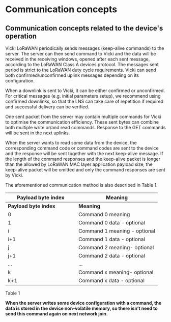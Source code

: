 # Communication concepts

## Communication concepts related to the device's operation

Vicki LoRaWAN  periodically sends messages (keep-alive commands) to the server. The server can then send command to Vicki and the data will be received in the receiving windows, opened after each sent message, according to the LoRaWAN Class A devices protocol. The messages sent period is strict to the LoRaWAN duty cycle requirements. Vicki can send both confirmed/unconfirmed uplink messages depending on its configuration.&#x20;

When a downlink is sent to Vicki, it can be either confirmed or unconfirmed. For critical messages (e.g. initial parameters setup), we recommend using confirmed downlinks, so that the LNS can take care of repetition if required and successful delivery can be verified.&#x20;

One sent packet from the server may contain multiple commands for Vicki to optimise the communication efficiency. These sent bytes can combine both multiple write or/and read commands. Response to the GET commands will be sent in the next uplinks.

When the server wants to read some data from the device, the corresponding command code or command codes are sent to the device and the response will be sent together with the next keep-alive message. If the length of the command responses and the keep-alive packet is longer than the allowed by LoRaWAN MAC layer application payload size, the keep-alive packet will be omitted and only the command responses are sent by Vicki.

The aforementioned communication method is also described in Table 1.

<table data-header-hidden><thead><tr><th width="206">Payload byte index</th><th>Meaning</th></tr></thead><tbody><tr><td><strong>Payload byte index</strong></td><td><strong>Meaning</strong></td></tr><tr><td>0</td><td>Command 0 meaning</td></tr><tr><td>1</td><td>Command 0 data - optional</td></tr><tr><td>i</td><td>Command 1 meaning - optional</td></tr><tr><td>i+1</td><td>Command 1 data - optional</td></tr><tr><td>j</td><td>Command 2 meaning- optional</td></tr><tr><td>j+1</td><td>Command 2 data - optional</td></tr><tr><td>...</td><td>...</td></tr><tr><td>k</td><td>Command x meaning- optional</td></tr><tr><td>k+1</td><td>Command x data - optional</td></tr></tbody></table>

Table 1

**When the server writes some device configuration with a command, the data is stored in the device non-volatile memory, so there isn’t need to send this command again on next network join.**
